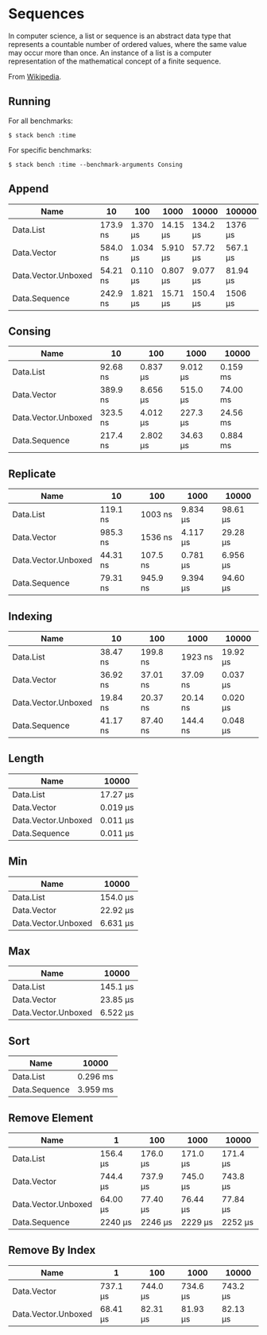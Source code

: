 # Sequences

In computer science, a list or sequence is an abstract data type
that represents a countable number of ordered values, where the same
value may occur more than once. An instance of a list is a computer
representation of the mathematical concept of a finite sequence.

From [Wikipedia](https://en.wikipedia.org/wiki/List_(abstract_data_type)).

## Running

For all benchmarks:

    $ stack bench :time

For specific benchmarks:

    $ stack bench :time --benchmark-arguments Consing

<!-- RESULTS -->

## Append

|Name|10|100|1000|10000|100000|1000000|10000000|
|---|---|---|---|---|---|---|---|
|Data.List|173.9 ns|1.370 μs|14.15 μs|134.2 μs|1376 μs|15.77 ms|153.8 ms|
|Data.Vector|584.0 ns|1.034 μs|5.910 μs|57.72 μs|567.1 μs|7.420 ms|73.77 ms|
|Data.Vector.Unboxed|54.21 ns|0.110 μs|0.807 μs|9.077 μs|81.94 μs|1.622 ms|18.34 ms|
|Data.Sequence|242.9 ns|1.821 μs|15.71 μs|150.4 μs|1506 μs|16.09 ms|159.2 ms|

## Consing

|Name|10|100|1000|10000|
|---|---|---|---|---|
|Data.List|92.68 ns|0.837 μs|9.012 μs|0.159 ms|
|Data.Vector|389.9 ns|8.656 μs|515.0 μs|74.00 ms|
|Data.Vector.Unboxed|323.5 ns|4.012 μs|227.3 μs|24.56 ms|
|Data.Sequence|217.4 ns|2.802 μs|34.63 μs|0.884 ms|

## Replicate

|Name|10|100|1000|10000|
|---|---|---|---|---|
|Data.List|119.1 ns|1003 ns|9.834 μs|98.61 μs|
|Data.Vector|985.3 ns|1536 ns|4.117 μs|29.28 μs|
|Data.Vector.Unboxed|44.31 ns|107.5 ns|0.781 μs|6.956 μs|
|Data.Sequence|79.31 ns|945.9 ns|9.394 μs|94.60 μs|

## Indexing

|Name|10|100|1000|10000|
|---|---|---|---|---|
|Data.List|38.47 ns|199.8 ns|1923 ns|19.92 μs|
|Data.Vector|36.92 ns|37.01 ns|37.09 ns|0.037 μs|
|Data.Vector.Unboxed|19.84 ns|20.37 ns|20.14 ns|0.020 μs|
|Data.Sequence|41.17 ns|87.40 ns|144.4 ns|0.048 μs|

## Length

|Name|10000|
|---|---|
|Data.List|17.27 μs|
|Data.Vector|0.019 μs|
|Data.Vector.Unboxed|0.011 μs|
|Data.Sequence|0.011 μs|

## Min

|Name|10000|
|---|---|
|Data.List|154.0 μs|
|Data.Vector|22.92 μs|
|Data.Vector.Unboxed|6.631 μs|

## Max

|Name|10000|
|---|---|
|Data.List|145.1 μs|
|Data.Vector|23.85 μs|
|Data.Vector.Unboxed|6.522 μs|

## Sort

|Name|10000|
|---|---|
|Data.List|0.296 ms|
|Data.Sequence|3.959 ms|

## Remove Element

|Name|1|100|1000|10000|
|---|---|---|---|---|
|Data.List|156.4 μs|176.0 μs|171.0 μs|171.4 μs|
|Data.Vector|744.4 μs|737.9 μs|745.0 μs|743.8 μs|
|Data.Vector.Unboxed|64.00 μs|77.40 μs|76.44 μs|77.84 μs|
|Data.Sequence|2240 μs|2246 μs|2229 μs|2252 μs|

## Remove By Index

|Name|1|100|1000|10000|
|---|---|---|---|---|
|Data.Vector|737.1 μs|744.0 μs|734.6 μs|743.2 μs|
|Data.Vector.Unboxed|68.41 μs|82.31 μs|81.93 μs|82.13 μs|
